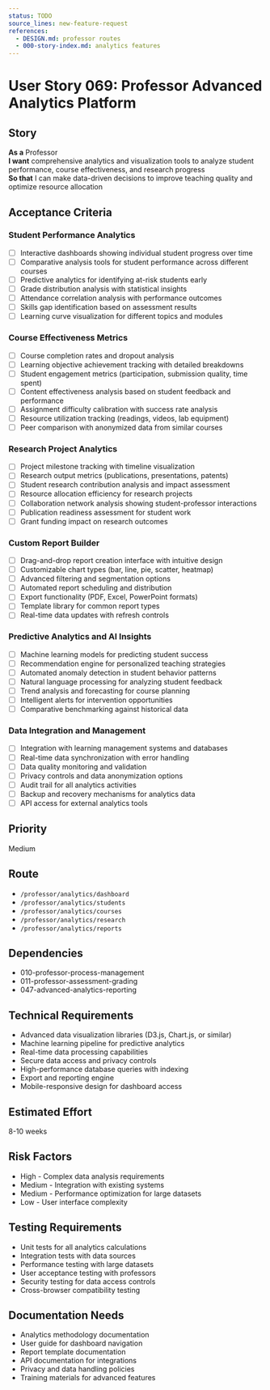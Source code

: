 ```yaml
---
status: TODO
source_lines: new-feature-request
references:
  - DESIGN.md: professor routes
  - 000-story-index.md: analytics features
---
```


# User Story 069: Professor Advanced Analytics Platform

## Story
**As a** Professor  
**I want** comprehensive analytics and visualization tools to analyze student performance, course effectiveness, and research progress  
**So that** I can make data-driven decisions to improve teaching quality and optimize resource allocation

## Acceptance Criteria

### Student Performance Analytics
- [ ] Interactive dashboards showing individual student progress over time
- [ ] Comparative analysis tools for student performance across different courses
- [ ] Predictive analytics for identifying at-risk students early
- [ ] Grade distribution analysis with statistical insights
- [ ] Attendance correlation analysis with performance outcomes
- [ ] Skills gap identification based on assessment results
- [ ] Learning curve visualization for different topics and modules

### Course Effectiveness Metrics
- [ ] Course completion rates and dropout analysis
- [ ] Learning objective achievement tracking with detailed breakdowns
- [ ] Student engagement metrics (participation, submission quality, time spent)
- [ ] Content effectiveness analysis based on student feedback and performance
- [ ] Assignment difficulty calibration with success rate analysis
- [ ] Resource utilization tracking (readings, videos, lab equipment)
- [ ] Peer comparison with anonymized data from similar courses

### Research Project Analytics
- [ ] Project milestone tracking with timeline visualization
- [ ] Research output metrics (publications, presentations, patents)
- [ ] Student research contribution analysis and impact assessment
- [ ] Resource allocation efficiency for research projects
- [ ] Collaboration network analysis showing student-professor interactions
- [ ] Publication readiness assessment for student work
- [ ] Grant funding impact on research outcomes

### Custom Report Builder
- [ ] Drag-and-drop report creation interface with intuitive design
- [ ] Customizable chart types (bar, line, pie, scatter, heatmap)
- [ ] Advanced filtering and segmentation options
- [ ] Automated report scheduling and distribution
- [ ] Export functionality (PDF, Excel, PowerPoint formats)
- [ ] Template library for common report types
- [ ] Real-time data updates with refresh controls

### Predictive Analytics and AI Insights
- [ ] Machine learning models for predicting student success
- [ ] Recommendation engine for personalized teaching strategies
- [ ] Automated anomaly detection in student behavior patterns
- [ ] Natural language processing for analyzing student feedback
- [ ] Trend analysis and forecasting for course planning
- [ ] Intelligent alerts for intervention opportunities
- [ ] Comparative benchmarking against historical data

### Data Integration and Management
- [ ] Integration with learning management systems and databases
- [ ] Real-time data synchronization with error handling
- [ ] Data quality monitoring and validation
- [ ] Privacy controls and data anonymization options
- [ ] Audit trail for all analytics activities
- [ ] Backup and recovery mechanisms for analytics data
- [ ] API access for external analytics tools

## Priority
Medium

## Route
- `/professor/analytics/dashboard`
- `/professor/analytics/students`
- `/professor/analytics/courses`
- `/professor/analytics/research`
- `/professor/analytics/reports`

## Dependencies
- 010-professor-process-management
- 011-professor-assessment-grading
- 047-advanced-analytics-reporting

## Technical Requirements
- Advanced data visualization libraries (D3.js, Chart.js, or similar)
- Machine learning pipeline for predictive analytics
- Real-time data processing capabilities
- Secure data access and privacy controls
- High-performance database queries with indexing
- Export and reporting engine
- Mobile-responsive design for dashboard access

## Estimated Effort
8-10 weeks

## Risk Factors
- High - Complex data analysis requirements
- Medium - Integration with existing systems
- Medium - Performance optimization for large datasets
- Low - User interface complexity

## Testing Requirements
- Unit tests for all analytics calculations
- Integration tests with data sources
- Performance testing with large datasets
- User acceptance testing with professors
- Security testing for data access controls
- Cross-browser compatibility testing

## Documentation Needs
- Analytics methodology documentation
- User guide for dashboard navigation
- Report template documentation
- API documentation for integrations
- Privacy and data handling policies
- Training materials for advanced features